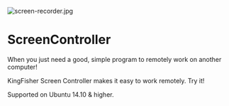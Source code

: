 
  
![screen-recorder.jpg](resources/web/screen-controller-1.png)

# ScreenController
When you just need a good, simple program to remotely work on another computer!


KingFisher Screen Controller makes it easy to work remotely. Try it!

Supported on Ubuntu 14.10 & higher.

